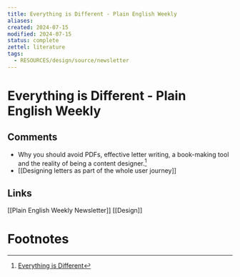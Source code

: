 ```yaml
---
title: Everything is Different - Plain English Weekly
aliases: 
created: 2024-07-15
modified: 2024-07-15
status: complete
zettel: literature
tags:
  - RESOURCES/design/source/newsletter
---
```

# Everything is Different - Plain English Weekly
## Comments
- Why you should avoid PDFs, effective letter writing, a book-making tool and the reality of being a content designer.[^1]
- [[Designing letters as part of the whole user journey]]

## Links
[[Plain English Weekly Newsletter]]
[[Design]]
# Footnotes

[^1]: [Everything is Different](https://www.plainenglish.club/everything-is-different/)